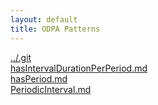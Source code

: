 ```yaml
---
layout: default
title: ODPA Patterns
---
```

  
[../.git](../.git)  
[hasIntervalDurationPerPeriod.md](../.gitPeriodicInterval/hasIntervalDurationPerPeriod)  
[hasPeriod.md](../.gitPeriodicInterval/hasPeriod)  
[PeriodicInterval.md](../PeriodicInterval)  
